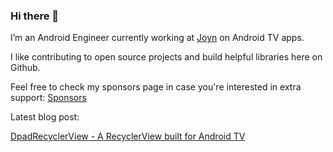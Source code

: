 ### Hi there 👋

I’m an Android Engineer currently working at [Joyn](https://www.joyn.de/) on Android TV apps.

I like contributing to open source projects and build helpful libraries here on Github.

Feel free to check my sponsors page in case you're interested in extra support: [Sponsors](https://github.com/sponsors/rubensousa)

Latest blog post:

[DpadRecyclerView - A RecyclerView built for Android TV](https://rubensousa.com/2022/11/08/dpadrecyclerview/)
